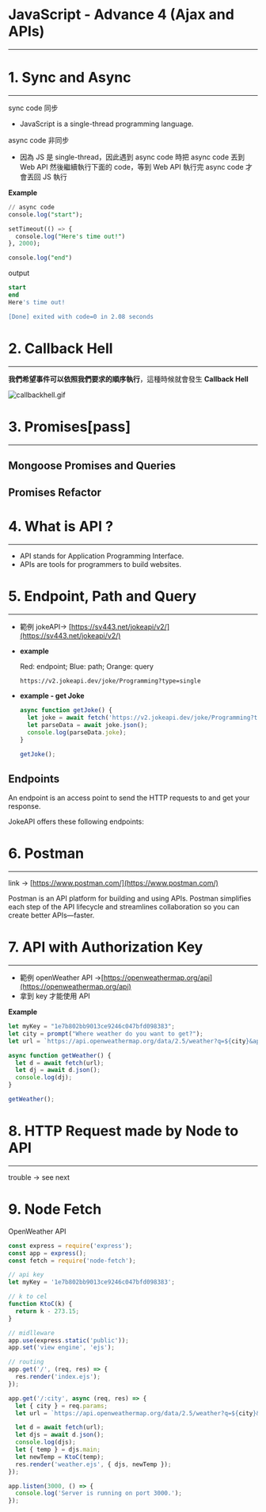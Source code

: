 # JavaScript - Advance 4 (Ajax and APIs)

---

# 1. Sync and Async

---

sync code 同步

- JavaScript is a single-thread programming language.

async code 非同步

- 因為 JS 是 single-thread，因此遇到 async code 時把 async code 丟到 Web API 然後繼續執行下面的 code，等到 Web API 執行完 async code 才會丟回 JS 執行

**Example**

```sql
// async code
console.log("start");

setTimeout(() => {
  console.log("Here's time out!")
}, 2000);

console.log("end")
```

output

```sql
start
end
Here's time out!

[Done] exited with code=0 in 2.08 seconds
```

# 2. Callback Hell

---

**我們希望事件可以依照我們要求的順序執行**，這種時候就會發生 **Callback Hell**

![callbackhell.gif](JavaScript%20-%20Advance%204%20(Ajax%20and%20APIs)%2086b530ef23874211ae6049d93c49e29b/callbackhell.gif)

# 3. Promises[pass]

---

## Mongoose Promises and Queries

## Promises Refactor

# 4. What is API ?

---

- API stands for Application Programming Interface.
- APIs are tools for programmers to build websites.

# 5. Endpoint, Path and Query

---

- 範例 jokeAPI→ [https://sv443.net/jokeapi/v2/](https://sv443.net/jokeapi/v2/)
- **example**
    
    Red: endpoint; Blue: path; Orange: query
    
    ```
    https://v2.jokeapi.dev/joke/Programming?type=single
    ```
    
- **example - get Joke**
    
    ```jsx
    async function getJoke() {
      let joke = await fetch('https://v2.jokeapi.dev/joke/Programming?type=single');
      let parseData = await joke.json();
      console.log(parseData.joke);
    }
    
    getJoke();
    ```
    

## Endpoints

An endpoint is an access point to send the HTTP requests to and get your response.

JokeAPI offers these following endpoints:

# 6. Postman

---

link →  [https://www.postman.com/](https://www.postman.com/)

Postman is an API platform for building and using APIs. Postman simplifies each step of the API lifecycle and streamlines collaboration so you can create better APIs—faster.

# 7. API with Authorization Key

---

- 範例 openWeather API →[https://openweathermap.org/api](https://openweathermap.org/api)
- 拿到 key 才能使用 API

**Example**

```jsx
let myKey = "1e7b802bb9013ce9246c047bfd098383";
let city = prompt("Where weather do you want to get?");
let url = `https://api.openweathermap.org/data/2.5/weather?q=${city}&appid=${myKey}`;

async function getWeather() {
  let d = await fetch(url);
  let dj = await d.json();
  console.log(dj);
}

getWeather();
```

# 8. HTTP Request made by Node to API

---

trouble → see next

# 9. Node Fetch

OpenWeather API

```jsx
const express = require('express');
const app = express();
const fetch = require('node-fetch');

// api key
let myKey = '1e7b802bb9013ce9246c047bfd098383';

// k to cel
function KtoC(k) {
  return k - 273.15;
}

// midlleware
app.use(express.static('public'));
app.set('view engine', 'ejs');

// routing
app.get('/', (req, res) => {
  res.render('index.ejs');
});

app.get('/:city', async (req, res) => {
  let { city } = req.params;
  let url = `https://api.openweathermap.org/data/2.5/weather?q=${city}&appid=${myKey}`;

  let d = await fetch(url);
  let djs = await d.json();
  console.log(djs);
  let { temp } = djs.main;
  let newTemp = KtoC(temp);
  res.render('weather.ejs', { djs, newTemp });
});

app.listen(3000, () => {
  console.log('Server is running on port 3000.');
});
```